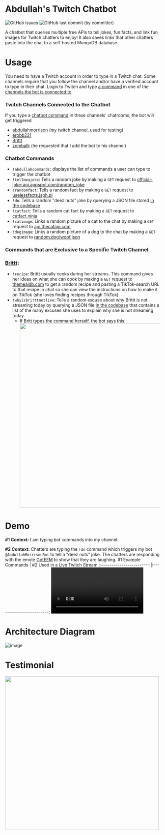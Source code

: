 # Abdullah's Twitch Chatbot
![GitHub issues](https://img.shields.io/github/issues/abdullahmorrison/twitch-chatbot)
![GitHub last commit (by committer)](https://img.shields.io/github/last-commit/abdullahmorrison/twitch-chatbot)

A chatbot that queries multiple free APIs to tell jokes, fun facts, and link fun images for Twitch chatters to enjoy! It also saves links that other chatters paste into the chat to a self-hosted MongoDB database.

# Usage

You need to have a Twitch account in order to type in a Twitch chat. Some channels require that you follow the channel and/or have a verified account to type in their chat. Login to Twitch and type [a command](https://github.com/abdullahmorrison/twitch-chatbot#chatbot-commands) in one of the [channels the bot is connected to](https://github.com/abdullahmorrison/twitch-chatbot#twitch-channels-connected-to-the-chatbot).

### Twitch Channels Connected to the Chatbot
If you type a [chatbot command](https://github.com/abdullahmorrison/twitch-chatbot#chatbot-commands) in these channels' chatrooms, the bot will get triggered
- [abdullahmorrison](https://twitch.tv/abdullahmorrison) (my twitch channel, used for testing)
- [erobb221](https://twitch.tv/erobb221)
- [Brittt](https://twitch.tv/brittt)
- [zomballr](https://twitch.tv/zomballr) (he requested that I add the bot to his channel)

### Chatbot Commands
- `!abdullahcommands`: displays the list of commands a user can type to trigger the chatbot
- `!tellmeajoke`: Tells a random joke by making a `GET` request to [official-joke-api.appspot.com/random_joke](https://official-joke-api.appspot.com/random_joke)
- `!randomfact`: Tells a random fact by making a `GET` request to [uselessfacts.jsph.pl](https://uselessfacts.jsph.pl/)
- `!dn`: Tells a random "deez nuts" joke by querying a JSON file stored [in the codebase](https://github.com/abdullahmorrison/twitch-chatbot/blob/main/apps/client/src/data/deeznuts.json)
- `!catfact`: Tells a random cat fact by making a `GET` request to [catfact.ninja](https://catfact.ninja/)
- `!catimage`: Links a random picture of a cat to the chat by making a `GET` request to [api.thecatapi.com](https://api.thecatapi.com/)
- `!dogimage`: Links a random picture of a dog to the chat by making a `GET` request to [random.dog/woof.json](https://random.dog/woof.json)
  
### Commands that are Exclusive to a Specific Twitch Channel
### [Brittt](https://twitch.tv/brittt):
- `!recipe`: Brittt usually cooks during her streams. This command gives her ideas on what she can cook by making a `GET` request to [themealdb.com](https://themealdb.com/api.php) to get a random recipe and pasting a TikTok-search URL to that recipe in chat so she can view the instructions on how to make it on TikTok (she loves finding recipes through TikTok).
- `!whyisbritttnotlive`: Tells a random excuse about why Brittt is not streaming today by querying a JSON file [in the codebase](https://github.com/abdullahmorrison/twitch-chatbot/blob/main/apps/client/src/data/whyisbritttnotlive.json) that contains a list of the many excuses she uses to explain why she is not streaming today.
  - If Britt types the command herself, the bot says this:
      <img src="https://github.com/abdullahmorrison/twitch-chatbot/assets/49528805/502dec33-30d5-4acd-a6d2-7f204a4a29cf" width=600/>



# Demo
**#1 Context:** I am typing bot commands into my channel.

 **#2 Context:** Chatters are typing the `!dn` command which triggers my bot `@AbdullahMorrisonBot` to tell a "deez nuts" joke. The chatters are responding with the emote [GotEEM](https://7tv.app/emotes/62872732dcdfd1fbbebf80c7) to show that they are laughing.
#1 Example Commands        |  #2 Used in a Live Twitch Stream
:-------------------------:|:-------------------------:
<video src="https://github.com/abdullahmorrison/TwitchChatBot/assets/49528805/80f9da2d-023e-4d68-97dc-7cbca528f49a" /> | <video src="https://github.com/abdullahmorrison/twitch-chatbot/assets/49528805/1e050776-fdc7-4750-82c1-db29af3e832c"/> 

# Architecture Diagram
![image](https://github.com/abdullahmorrison/twitch-chatbot/assets/49528805/28e8aebd-6bfa-4037-8871-b95fba4771bc)

# Testimonial
<img src="https://github.com/abdullahmorrison/twitch-chatbot/assets/49528805/522c8658-de8b-42db-92b4-3bf726884774" width=500/>
